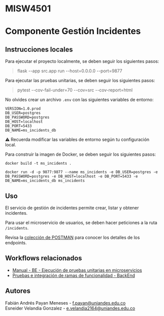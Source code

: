 # MISW4501
# Componente Gestión Incidentes


## Instrucciones locales

Para ejecutar el proyecto localmente, se deben seguir los siguientes pasos:
> flask --app src.app run --host=0.0.0.0 --port=9877

Para ejecutar las pruebas unitarias, se deben seguir los siguientes pasos:
> pytest --cov-fail-under=70 --cov=src --cov-report=html

No olvides crear un archivo `.env` con las siguientes variables de entorno:
```
VERSION=1.0.prod
DB_USER=postgres
DB_PASSWORD=postgres
DB_HOST=localhost
DB_PORT=5433
DB_NAME=ms_incidents_db
````

:warning: Recuerda modificar las variables de entorno según tu configuración local.

Para construir la imagen de Docker, se deben seguir los siguientes pasos:

```
docker build -t ms_incidents .

docker run -d -p 9877:9877 --name ms_incidents -e DB_USER=postgres -e DB_PASSWORD=postgres -e DB_HOST=localhost -e DB_PORT=5433 -e DB_NAME=ms_incidents_db ms_incidents
```

## Uso

El servicio de gestión de incidentes permite crear, listar y obtener incidentes.

Para usar el microservicio de usuarios, se deben hacer peticiones a la ruta `/incidents`.

Revisa la [colección de POSTMAN](https://github.com/fanpay/ABCall/blob/main/backend/collections/ABCall.postman_collection.json) para conocer los detalles de los endpoints.

## Workflows relacionados
* [Manual - BE - Ejecución de pruebas unitarias en microservicios](https://github.com/fanpay/ABCall/actions/workflows/be_manual_unit_testing.yml)
* [Pruebas e integración de ramas de funcionalidad - BackEnd](https://github.com/fanpay/ABCall/actions/workflows/be_integration.yml)


## Autores

Fabián Andrés Payan Meneses - f.payan@uniandes.edu.co <br/>
Esneider Velandia Gonzalez - e.velandia2164@uniandes.edu.co
